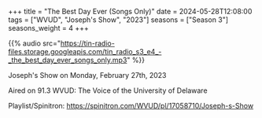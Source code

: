 +++
title = "The Best Day Ever (Songs Only)"
date = 2024-05-28T12:08:00
tags = ["WVUD", "Joseph's Show", "2023"]
seasons = ["Season 3"]
seasons_weight = 4
+++

{{% audio src="https://tin-radio-files.storage.googleapis.com/tin_radio_s3_e4_-_the_best_day_ever_songs_only.mp3" %}}

Joseph's Show on Monday, February 27th, 2023

Aired on 91.3 WVUD: The Voice of the University of Delaware

Playlist/Spinitron: https://spinitron.com/WVUD/pl/17058710/Joseph-s-Show

